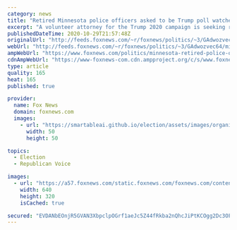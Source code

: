 ```yaml
---
category: news
title: "Retired Minnesota police officers asked to be Trump poll watchers in 'rough neighborhoods'"
excerpt: "A volunteer attorney for the Trump 2020 campaign is seeking retired officers to work as poll challengers in Minnesota."
publishedDateTime: 2020-10-29T21:57:48Z
originalUrl: "http://feeds.foxnews.com/~r/foxnews/politics/~3/GAdwozvec64/minnesota-retired-police-officers-poll-watchers-rough-neighborhoods"
webUrl: "http://feeds.foxnews.com/~r/foxnews/politics/~3/GAdwozvec64/minnesota-retired-police-officers-poll-watchers-rough-neighborhoods"
ampWebUrl: "https://www.foxnews.com/politics/minnesota-retired-police-officers-poll-watchers-rough-neighborhoods.amp"
cdnAmpWebUrl: "https://www-foxnews-com.cdn.ampproject.org/c/s/www.foxnews.com/politics/minnesota-retired-police-officers-poll-watchers-rough-neighborhoods.amp"
type: article
quality: 165
heat: 165
published: true

provider:
  name: Fox News
  domain: foxnews.com
  images:
    - url: "https://smartableai.github.io/election/assets/images/organizations/foxnews.com-50x50.jpg"
      width: 50
      height: 50

topics:
  - Election
  - Republican Voice

images:
  - url: "https://a57.foxnews.com/static.foxnews.com/foxnews.com/content/uploads/2020/10/640/320/AP20293590772685.jpg?ve=1&tl=1"
    width: 640
    height: 320
    isCached: true

secured: "EVDANbEOnjR5GVAN3XbpclpOGrf1aeJc5Z44fRkba2nQhcJiPtKCOgg2Dc3OFx68D+y47HzbX7hyUld6Oi8wRnHPAbClyyl59XFjqLhhcRBvlM/OfR+FTKZMcS9aHnvGGw+GItPne7FGwRbVt4vXFKrElEdcfosnDXRcC4M3LxiGCB77RdX5Fzx5/B3X2+jrRIDggFUeSwHUUDfFvU8Q24amqHWoWx8dS5CH0ENNcgssWwnbyWygXDmO2l6Ap3fxiNcpGIhUcwCyep7ELIMQa0q4dldrJEDxEV3Mp/u4vKRXmCZlCAMLw1LNkyAgtDdUj1gJ0DskZ/e2YcgT6tq12cwBRdqEQamu/+ltgiJKFvM=;ebEWNfQkpprTbvnMaOfpUA=="
---
```


